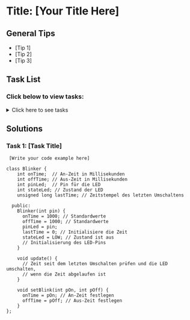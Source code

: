 # Title: [Your Title Here]

## General Tips
- [Tip 1]
- [Tip 2]
- [Tip 3]

## Task List
### Click below to view tasks:
<details>
  <summary>Click here to see tasks</summary>
  - [Task 1: Enter Task Description]
  
</details>

## Solutions

### Task 1: [Task Title]
```Arduino
 [Write your code example here]

class Blinker {
    int onTime;  // An-Zeit in Millisekunden
    int offTime; // Aus-Zeit in Millisekunden
    int pinLed;  // Pin für die LED
    int stateLed; // Zustand der LED
    unsigned long lastTime; // Zeitstempel des letzten Umschaltens

  public:
    Blinker(int pin) {
      onTime = 1000; // Standardwerte
      offTime = 1000; // Standardwerte
      pinLed = pin;
      lastTime = 0; // Initialisiere die Zeit
      stateLed = LOW; // Zustand ist aus
      // Initialisierung des LED-Pins
    }

    void update() {
      // Zeit seit dem letzten Umschalten prüfen und die LED umschalten, 
      // wenn die Zeit abgelaufen ist
    }

    void setBlink(int pOn, int pOff) {
      onTime = pOn; // An-Zeit festlegen
      offTime = pOff; // Aus-Zeit festlegen
    }
};
